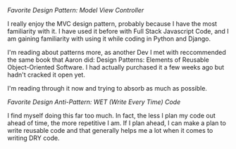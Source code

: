 *Favorite Design Pattern: Model View Controller*


I really enjoy the MVC design pattern, probably because I have the most familiarity with it. I have used it before with Full Stack Javascript Code, and I am gaining familiarity with using it while coding in Python and Django. 


I'm reading about patterns more, as another Dev I met with reccommended the same book that Aaron did: Design Patterns: Elements of Reusable Object-Oriented Software. I had actually purchased it a few weeks ago but hadn't cracked it open yet.


I'm reading through it now and trying to absorb as much as possible.


*Favorite Design Anti-Pattern: WET (Write Every Time) Code*


I find myself doing this far too much. In fact, the less I plan my code out ahead of time, the more repetitive I am. If I plan ahead, I can make a plan to write reusable code and that generally helps me a lot when it comes to writing DRY code.